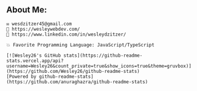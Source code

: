 ## About Me:

    ✉️ wesdzitzer45@gmail.com
    🔷 https://wesleywebdev.com/
    🔷 https://www.linkedin.com/in/wesleydzitzer/

    💥 Favorite Programming Language: JavaScript/TypeScript

    [![Wesley26's GitHub stats](https://github-readme-stats.vercel.app/api?username=Wesley26&count_private=true&show_icons=true&theme=gruvbox)](https://github.com/Wesley26/github-readme-stats)
    [Powered by github-readme-stats](https://github.com/anuraghazra/github-readme-stats)